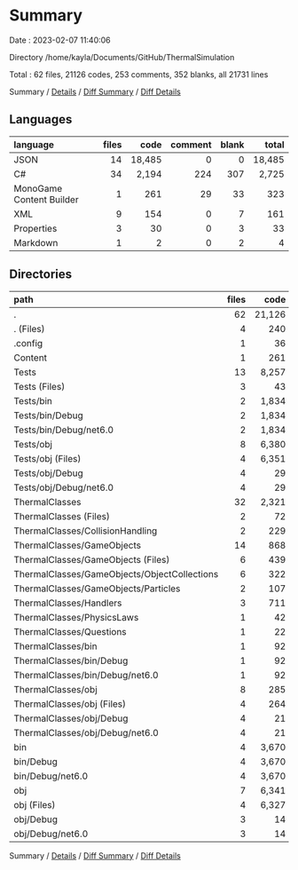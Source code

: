 # Summary

Date : 2023-02-07 11:40:06

Directory /home/kayla/Documents/GitHub/ThermalSimulation

Total : 62 files,  21126 codes, 253 comments, 352 blanks, all 21731 lines

Summary / [Details](details.md) / [Diff Summary](diff.md) / [Diff Details](diff-details.md)

## Languages
| language | files | code | comment | blank | total |
| :--- | ---: | ---: | ---: | ---: | ---: |
| JSON | 14 | 18,485 | 0 | 0 | 18,485 |
| C# | 34 | 2,194 | 224 | 307 | 2,725 |
| MonoGame Content Builder | 1 | 261 | 29 | 33 | 323 |
| XML | 9 | 154 | 0 | 7 | 161 |
| Properties | 3 | 30 | 0 | 3 | 33 |
| Markdown | 1 | 2 | 0 | 2 | 4 |

## Directories
| path | files | code | comment | blank | total |
| :--- | ---: | ---: | ---: | ---: | ---: |
| . | 62 | 21,126 | 253 | 352 | 21,731 |
| . (Files) | 4 | 240 | 14 | 33 | 287 |
| .config | 1 | 36 | 0 | 0 | 36 |
| Content | 1 | 261 | 29 | 33 | 323 |
| Tests | 13 | 8,257 | 11 | 17 | 8,285 |
| Tests (Files) | 3 | 43 | 0 | 9 | 52 |
| Tests/bin | 2 | 1,834 | 0 | 0 | 1,834 |
| Tests/bin/Debug | 2 | 1,834 | 0 | 0 | 1,834 |
| Tests/bin/Debug/net6.0 | 2 | 1,834 | 0 | 0 | 1,834 |
| Tests/obj | 8 | 6,380 | 11 | 8 | 6,399 |
| Tests/obj (Files) | 4 | 6,351 | 0 | 0 | 6,351 |
| Tests/obj/Debug | 4 | 29 | 11 | 8 | 48 |
| Tests/obj/Debug/net6.0 | 4 | 29 | 11 | 8 | 48 |
| ThermalClasses | 32 | 2,321 | 189 | 262 | 2,772 |
| ThermalClasses (Files) | 2 | 72 | 6 | 8 | 86 |
| ThermalClasses/CollisionHandling | 2 | 229 | 51 | 26 | 306 |
| ThermalClasses/GameObjects | 14 | 868 | 18 | 121 | 1,007 |
| ThermalClasses/GameObjects (Files) | 6 | 439 | 6 | 66 | 511 |
| ThermalClasses/GameObjects/ObjectCollections | 6 | 322 | 2 | 38 | 362 |
| ThermalClasses/GameObjects/Particles | 2 | 107 | 10 | 17 | 134 |
| ThermalClasses/Handlers | 3 | 711 | 47 | 81 | 839 |
| ThermalClasses/PhysicsLaws | 1 | 42 | 53 | 10 | 105 |
| ThermalClasses/Questions | 1 | 22 | 3 | 8 | 33 |
| ThermalClasses/bin | 1 | 92 | 0 | 0 | 92 |
| ThermalClasses/bin/Debug | 1 | 92 | 0 | 0 | 92 |
| ThermalClasses/bin/Debug/net6.0 | 1 | 92 | 0 | 0 | 92 |
| ThermalClasses/obj | 8 | 285 | 11 | 8 | 304 |
| ThermalClasses/obj (Files) | 4 | 264 | 0 | 0 | 264 |
| ThermalClasses/obj/Debug | 4 | 21 | 11 | 8 | 40 |
| ThermalClasses/obj/Debug/net6.0 | 4 | 21 | 11 | 8 | 40 |
| bin | 4 | 3,670 | 0 | 0 | 3,670 |
| bin/Debug | 4 | 3,670 | 0 | 0 | 3,670 |
| bin/Debug/net6.0 | 4 | 3,670 | 0 | 0 | 3,670 |
| obj | 7 | 6,341 | 10 | 7 | 6,358 |
| obj (Files) | 4 | 6,327 | 0 | 0 | 6,327 |
| obj/Debug | 3 | 14 | 10 | 7 | 31 |
| obj/Debug/net6.0 | 3 | 14 | 10 | 7 | 31 |

Summary / [Details](details.md) / [Diff Summary](diff.md) / [Diff Details](diff-details.md)